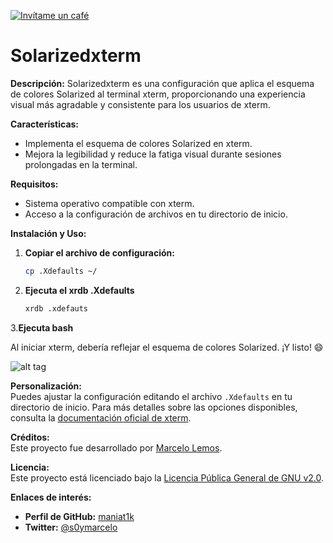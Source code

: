 [![Invítame un café](https://img.shields.io/badge/Ko--fi-Invítame_un_café-ff5f5f?style=flat-square&logo=ko-fi)](https://ko-fi.com/marcelolemos)

# Solarizedxterm

**Descripción:**
Solarizedxterm es una configuración que aplica el esquema de colores Solarized al terminal xterm, proporcionando una experiencia visual más agradable y consistente para los usuarios de xterm.

**Características:**
- Implementa el esquema de colores Solarized en xterm.
- Mejora la legibilidad y reduce la fatiga visual durante sesiones prolongadas en la terminal.

**Requisitos:**
- Sistema operativo compatible con xterm.
- Acceso a la configuración de archivos en tu directorio de inicio.

**Instalación y Uso:**
1. **Copiar el archivo de configuración:**
   ```bash
   cp .Xdefaults ~/

2. **Ejecuta el xrdb .Xdefaults**
   ```bash
   xrdb .xdefauts

3.**Ejecuta bash**

Al iniciar xterm, debería reflejar el esquema de colores Solarized. ¡Y listo! 😄

![alt tag](https://raw.githubusercontent.com/maniat1k/Solarizedxterm/master/img_solarized.png)

**Personalización:**  
Puedes ajustar la configuración editando el archivo `.Xdefaults` en tu directorio de inicio. Para más detalles sobre las opciones disponibles, consulta la [documentación oficial de xterm](https://invisible-island.net/xterm/manpage/xterm.html).

**Créditos:**  
Este proyecto fue desarrollado por [Marcelo Lemos](https://github.com/maniat1k).

**Licencia:**  
Este proyecto está licenciado bajo la [Licencia Pública General de GNU v2.0](LICENSE).

**Enlaces de interés:**  
- **Perfil de GitHub:** [maniat1k](https://github.com/maniat1k)
- **Twitter:** [@s0ymarcelo](https://x.com/s0ymarcelo)
